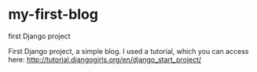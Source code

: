 # my-first-blog
first Django project

First Django project, a simple blog. I used a tutorial, which you can access here: http://tutorial.djangogirls.org/en/django_start_project/
